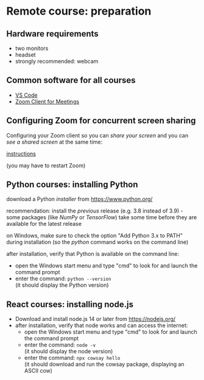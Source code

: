 # Remote course: preparation

## Hardware requirements

- two monitors
- headset
- strongly recommended: webcam

## Common software for all courses

- [VS Code](https://code.visualstudio.com/)
- [Zoom Client for Meetings](https://zoom.us/download)

## Configuring Zoom for concurrent screen sharing

Configuring your Zoom client so you can _share your screen_ and you can _see a shared screen_ at the same time:

[instructions](https://support.zoom.us/hc/en-us/articles/201362583-Using-Dual-Monitors-with-the-Zoom-Desktop-Client)

(you may have to restart Zoom)

## Python courses: installing Python

download a Python _installer_ from <https://www.python.org/>

recommendation: install the _previous_ release (e.g. 3.8 instead of 3.9) - some packages (like _NumPy_ or _TensorFlow_) take some time before they are available for the latest release

on Windows, make sure to check the option "Add Python 3.x to PATH" during installation (so the _python_ command works on the command line)

after installation, verify that Python is available on the command line:

- open the Windows start menu and type "cmd" to look for and launch the command prompt
- enter the command: `python --version`  
  (it should display the Python version)

## React courses: installing node.js

- Download and install node.js 14 or later from <https://nodejs.org/>
- after installation, verify that node works and can access the internet:
  - open the Windows start menu and type "cmd" to look for and launch the command prompt
  - enter the command: `node -v`  
    (it should display the node version)
  - enter the command: `npx cowsay hello`  
    (it should download and run the cowsay package, displaying an ASCII cow)
